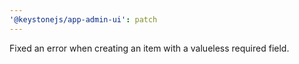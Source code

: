 ```yaml
---
'@keystonejs/app-admin-ui': patch
---
```


Fixed an error when creating an item with a valueless required field.
